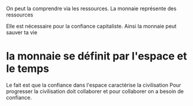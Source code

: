 On peut la comprendre via les ressources.
La monnaie représente des ressources 

Elle est nécessaire pour la confiance capitaliste. Ainsi la monnaie peut sauver ta vie

# la monnaie se définit par l'espace et le temps 
Le fait est que la confiance dans l'espace caractérise la civilisation 
Pour progresser la civilisation doit collaborer et pour collaborer on a besoin de confiance.